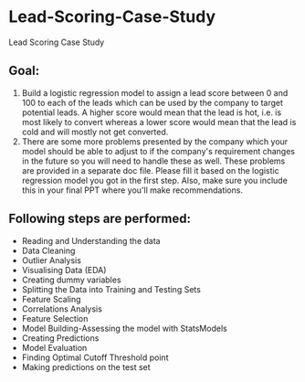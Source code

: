 # Lead-Scoring-Case-Study
Lead Scoring Case Study

## Goal:
1. Build a logistic regression model to assign a lead score between 0 and 100 to each of the leads which can be used by the company to target potential leads. A higher score would mean that the lead is hot, i.e. is most likely to convert whereas a lower score would mean that the lead is cold and will mostly not get converted.
2. There are some more problems presented by the company which your model should be able to adjust to if the company's requirement changes in the future so you will need to handle these as well. These problems are provided in a separate doc file. Please fill it based on the logistic regression model you got in the first step. Also, make sure you include this in your final PPT where you'll make recommendations.


## Following steps are performed:
- Reading and Understanding the data
- Data Cleaning
- Outlier Analysis
- Visualising Data (EDA)
- Creating dummy variables
- Splitting the Data into Training and Testing Sets
- Feature Scaling
- Correlations Analysis
- Feature Selection
- Model Building-Assessing the model with StatsModels
- Creating Predictions
- Model Evaluation
- Finding Optimal Cutoff Threshold point
- Making predictions on the test set

